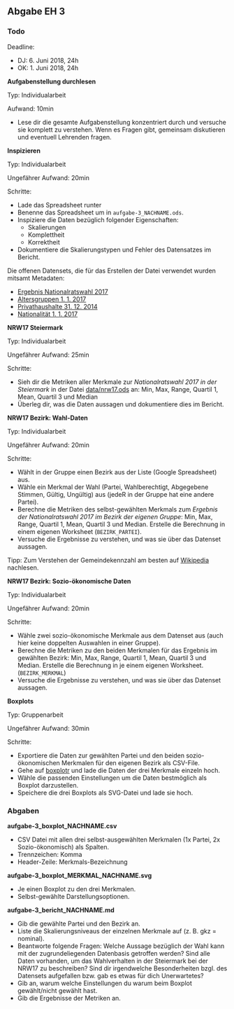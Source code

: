## Abgabe EH 3

### Todo

Deadline: 
* DJ: 6. Juni 2018, 24h
* OK: 1. Juni 2018, 24h

**Aufgabenstellung durchlesen**

Typ: Individualarbeit

Aufwand: 10min

* Lese dir die gesamte Aufgabenstellung konzentriert durch und versuche sie komplett zu verstehen. Wenn es Fragen gibt, gemeinsam diskutieren und eventuell Lehrenden fragen.

**Inspizieren**

Typ: Individualarbeit

Ungefährer Aufwand: 20min

Schritte:
* Lade das Spreadsheet runter
* Benenne das Spreadsheet um in `aufgabe-3_NACHNAME.ods`.
* Inspiziere die Daten bezüglich folgender Eigenschaften:
  * Skalierungen
  * Komplettheit 
  * Korrektheit
* Dokumentiere die Skalierungstypen und Fehler des Datensatzes im Bericht.

Die offenen Datensets, die für das Erstellen der Datei verwendet wurden mitsamt Metadaten:
* [Ergebnis Nationalratswahl 2017](https://www.data.gv.at/katalog/dataset/3179c5b2-9bb5-4a7f-a573-5491ccb0110b)
* [Altersgruppen 1. 1. 2017](https://www.data.gv.at/katalog/dataset/36f64070-396e-11e2-81c1-0800200c9a66)
* [Privathaushalte 31. 12. 2014](https://www.data.gv.at/katalog/dataset/7dbf4579-f7f1-41e6-a881-aef68cc5d58b)
* [Nationalität 1. 1. 2017](https://www.data.gv.at/katalog/dataset/6de28110-396f-11e2-81c1-0800200c9a66)

**NRW17 Steiermark**


Typ: Individualarbeit


Ungefährer Aufwand: 25min


Schritte:
* Sieh dir die Metriken aller Merkmale zur *Nationalratswahl 2017 in der Steiermark* in der Datei [data/nrw17.ods](../data/nrw17.ods) an: Min, Max, Range, Quartil 1, Mean, Quartil 3 und Median
* Überleg dir, was die Daten aussagen und dokumentiere dies im Bericht.

**NRW17 Bezirk: Wahl-Daten**


Typ: Individualarbeit


Ungefährer Aufwand: 20min


Schritte: 
* Wählt in der Gruppe einen Bezirk aus der Liste (Google Spreadsheet) aus. 
* Wähle ein Merkmal der Wahl (Partei, Wahlberechtigt, Abgegebene Stimmen, Gültig, Ungültig) aus (jedeR in der Gruppe hat eine andere Partei).
* Berechne die Metriken des selbst-gewählten Merkmals zum *Ergebnis der Nationalratswahl 2017 im Bezirk der eigenen Gruppe*: Min, Max, Range, Quartil 1, Mean, Quartil 3 und Median. Erstelle die Berechnung in einem eigenen Worksheet (`BEZIRK_PARTEI`). 
* Versuche die Ergebnisse zu verstehen, und was sie über das Datenset aussagen.

Tipp: Zum Verstehen der Gemeindekennzahl am besten auf [Wikipedia](https://de.wikipedia.org/wiki/Amtlicher_Gemeindeschl%C3%BCssel#%C3%96sterreich) nachlesen.

**NRW17 Bezirk: Sozio-ökonomische Daten**


Typ: Individualarbeit


Ungefährer Aufwand: 20min


Schritte:
* Wähle zwei sozio-ökonomische Merkmale aus dem Datenset aus (auch hier keine doppelten Auswahlen in einer Gruppe).
* Berechne die Metriken zu den beiden Merkmalen für das Ergebnis im gewählten Bezirk: Min, Max, Range, Quartil 1, Mean, Quartil 3 und Median. Erstelle die Berechnung in je einem eigenen Worksheet. (`BEZIRK_MERKMAL`)
* Versuche die Ergebnisse zu verstehen, und was sie über das Datenset aussagen.

**Boxplots**


Typ: Gruppenarbeit


Ungefährer Aufwand: 30min


Schritte:
* Exportiere die Daten zur gewählten Partei und den beiden sozio-ökonomischen Merkmalen für den eigenen Bezirk als CSV-File.
* Gehe auf [boxplotr](http://bit.ly/boxplotr) und lade die Daten der drei Merkmale einzeln hoch.
* Wähle die passenden Einstellungen um die Daten bestmöglich als Boxplot darzustellen.
* Speichere die drei Boxplots als SVG-Datei und lade sie hoch.

### Abgaben

**aufgabe-3_boxplot_NACHNAME.csv**

* CSV Datei mit allen drei selbst-ausgewählten Merkmalen (1x Partei, 2x Sozio-ökonomisch) als Spalten.
* Trennzeichen: Komma
* Header-Zeile: Merkmals-Bezeichnung

**aufgabe-3_boxplot_MERKMAL_NACHNAME.svg**

* Je einen Boxplot zu den drei Merkmalen.
* Selbst-gewählte Darstellungsoptionen.

**aufgabe-3_bericht_NACHNAME.md**

* Gib die gewählte Partei und den Bezirk an.
* Liste die Skalierungsniveaus der einzelnen Merkmale auf (z. B. gkz = nominal).
* Beantworte folgende Fragen: Welche Aussage bezüglich der Wahl kann mit der zugrundeliegenden Datenbasis getroffen werden? Sind alle Daten vorhanden, um das Wahlverhalten in der Steiermark bei der NRW17 zu beschreiben? Sind dir irgendwelche Besonderheiten bzgl. des Datensets aufgefallen bzw. gab es etwas für dich Unerwartetes?
* Gib an, warum welche Einstellungen du warum beim Boxplot gewählt/nicht gewählt hast.
* Gib die Ergebnisse der Metriken an.


